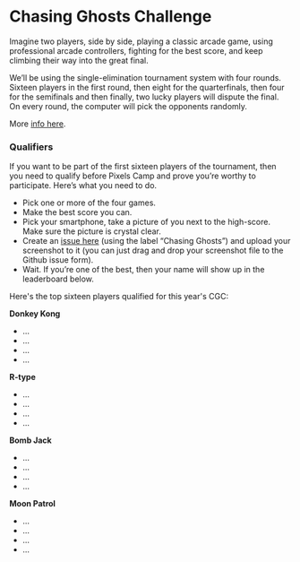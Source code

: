 # Chasing Ghosts Challenge

Imagine two players, side by side, playing a classic arcade game, using professional arcade controllers, fighting for the best score, and keep climbing their way into the great final.

We’ll be using the single-elimination tournament system with four rounds. Sixteen players in the first round, then eight for the quarterfinals, then four for the semifinals and then finally, two lucky players will dispute the final. On every round, the computer will pick the opponents randomly.

More [info here][1].

### Qualifiers

If you want to be part of the first sixteen players of the tournament, then you need to qualify before Pixels Camp and prove you’re worthy to participate. Here’s what you need to do.

 * Pick one or more of the four games.
 * Make the best score you can.
 * Pick your smartphone, take a picture of you next to the high-score. Make sure the picture is crystal clear.
 * Create an [issue here][2] (using the label “Chasing Ghosts”) and upload your screenshot to it (you can just drag and drop your screenshot file to the Github issue form).
 * Wait. If you’re one of the best, then your name will show up in the leaderboard below.

Here's the top sixteen players qualified for this year's CGC:

**Donkey Kong**

 * ...
 * ...
 * ...
 * ...

**R-type**

 * ...
 * ...
 * ...
 * ...

**Bomb Jack**
 
 * ...
 * ...
 * ...
 * ...

**Moon Patrol**

 * ...
 * ...
 * ...
 * ...

[1]: https://blog.pixels.camp/chasing-ghosts-challenge-83b679058bd3
[2]: https://github.com/PixelsCamp/challenges/issues/new?labels=Chasing+Ghosts
